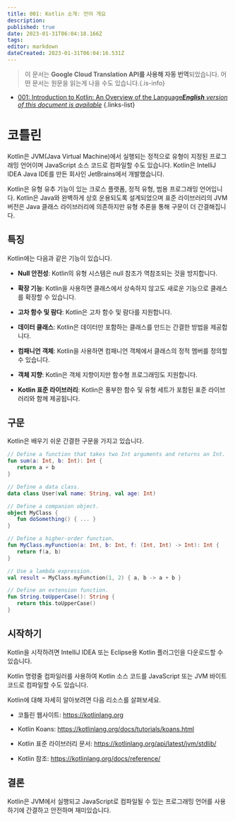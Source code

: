 ```yaml
---
title: 001: Kotlin 소개: 언어 개요
description: 
published: true
date: 2023-01-31T06:04:18.166Z
tags: 
editor: markdown
dateCreated: 2023-01-31T06:04:16.531Z
---
```


> 이 문서는 **Google Cloud Translation API를 사용해 자동 번역**되었습니다.
어떤 문서는 원문을 읽는게 나을 수도 있습니다.{.is-info}
- [001: Introduction to Kotlin: An Overview of the Language***English** version of this document is available*](/en/Knowledge-base/Kotlin/Learning/001-introduction-to-kotlin-an-overview-of-the-language)
{.links-list}



# 코틀린

Kotlin은 JVM(Java Virtual Machine)에서 실행되는 정적으로 유형이 지정된 프로그래밍 언어이며 JavaScript 소스 코드로 컴파일할 수도 있습니다. Kotlin은 IntelliJ IDEA Java IDE를 만든 회사인 JetBrains에서 개발했습니다.

Kotlin은 유형 유추 기능이 있는 크로스 플랫폼, 정적 유형, 범용 프로그래밍 언어입니다. Kotlin은 Java와 완벽하게 상호 운용되도록 설계되었으며 표준 라이브러리의 JVM 버전은 Java 클래스 라이브러리에 의존하지만 유형 추론을 통해 구문이 더 간결해집니다.

## 특징

Kotlin에는 다음과 같은 기능이 있습니다.

- **Null 안전성**: Kotlin의 유형 시스템은 null 참조가 역참조되는 것을 방지합니다.

- **확장 기능**: Kotlin을 사용하면 클래스에서 상속하지 않고도 새로운 기능으로 클래스를 확장할 수 있습니다.

- **고차 함수 및 람다**: Kotlin은 고차 함수 및 람다를 지원합니다.

- **데이터 클래스**: Kotlin은 데이터만 포함하는 클래스를 만드는 간결한 방법을 제공합니다.

- **컴패니언 객체**: Kotlin을 사용하면 컴패니언 객체에서 클래스의 정적 멤버를 정의할 수 있습니다.

- **객체 지향**: Kotlin은 객체 지향이지만 함수형 프로그래밍도 지원합니다.

- **Kotlin 표준 라이브러리**: Kotlin은 풍부한 함수 및 유형 세트가 포함된 표준 라이브러리와 함께 제공됩니다.

## 구문

Kotlin은 배우기 쉬운 간결한 구문을 가지고 있습니다.

```kotlin
// Define a function that takes two Int arguments and returns an Int.
fun sum(a: Int, b: Int): Int {
   return a + b
}

// Define a data class.
data class User(val name: String, val age: Int)

// Define a companion object.
object MyClass {
   fun doSomething() { ... }
}

// Define a higher-order function.
fun MyClass.myFunction(a: Int, b: Int, f: (Int, Int) -> Int): Int {
   return f(a, b)
}

// Use a lambda expression.
val result = MyClass.myFunction(1, 2) { a, b -> a + b }

// Define an extension function.
fun String.toUpperCase(): String {
   return this.toUpperCase()
}
```

## 시작하기

Kotlin을 시작하려면 IntelliJ IDEA 또는 Eclipse용 Kotlin 플러그인을 다운로드할 수 있습니다.

Kotlin 명령줄 컴파일러를 사용하여 Kotlin 소스 코드를 JavaScript 또는 JVM 바이트코드로 컴파일할 수도 있습니다.

Kotlin에 대해 자세히 알아보려면 다음 리소스를 살펴보세요.

- 코틀린 웹사이트: https://kotlinlang.org

- Kotlin Koans: https://kotlinlang.org/docs/tutorials/koans.html

- Kotlin 표준 라이브러리 문서: https://kotlinlang.org/api/latest/jvm/stdlib/

- Kotlin 참조: https://kotlinlang.org/docs/reference/

## 결론

Kotlin은 JVM에서 실행되고 JavaScript로 컴파일될 수 있는 프로그래밍 언어를 사용하기에 간결하고 안전하며 재미있습니다.